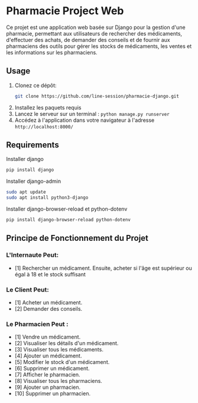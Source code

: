 # Pharmacie Project Web

Ce projet est une application web basée sur Django pour la gestion d'une pharmacie, permettant aux utilisateurs de rechercher des médicaments, d'effectuer des achats, de demander des conseils et de fournir aux pharmaciens des outils pour gérer les stocks de médicaments, les ventes et les informations sur les pharmaciens.

## Usage
1. Clonez ce dépôt:
   ```bash
   git clone https://github.com/line-session/pharmacie-django.git
   ```
3. Installez les paquets requis
4. Lancez le serveur sur un terminal : `python manage.py runserver`
5. Accédez à l'application dans votre navigateur à l'adresse `http://localhost:8000/`

## Requirements
Installer django
```bash
pip install django
```
Installer django-admin
```bash
sudo apt update
sudo apt install python3-django
```
Installer django-browser-reload et python-dotenv
```bash
pip install django-browser-reload python-dotenv
```
## Principe de Fonctionnement du Projet

### L'Internaute Peut:

- [1] Rechercher un médicament. Ensuite, acheter si l'âge est supérieur ou égal à 18 et le stock suffisant

### Le Client Peut:

- [1] Acheter un médicament.
- [2] Demander des conseils.

### Le Pharmacien Peut :

- [1] Vendre un médicament.
- [2] Visualiser les détails d'un médicament.
- [3] Visualiser tous les médicaments.
- [4] Ajouter un médicament.
- [5] Modifier le stock d'un médicament.
- [6] Supprimer un médicament.
- [7] Afficher le pharmacien.
- [8] Visualiser tous les pharmaciens.
- [9] Ajouter un pharmacien.
- [10] Supprimer un pharmacien.



